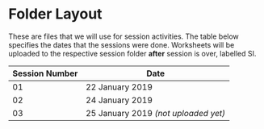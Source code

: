 # Folder Layout
These are files that we will use for session activities. The table below specifies the dates that the sessions were done. Worksheets will be uploaded to the respective session folder __after__ session is over, labelled SI.

|Session Number  |Date             |
|-----------------|-----------------|
|01      |22 January 2019  |
|02      |24 January 2019  |
|03      |25 January 2019 *(not uploaded yet)*|
